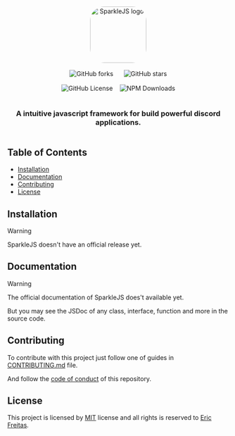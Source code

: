 <div
    align="center"
    style="
        display: flex;
        flex-direction: column;
        justify-content: center;
        align-items: center; gap: 1rem;"
    >
    <img
        src="#"
        alt="SparkleJS logo" width="128"
        style="border-radius: 2rem;"
        />
    <div
        style="
            display: flex;
            flex-direction: row;
            justify-content: center;
            align-items: center;
            gap: 1.5rem;"
        >
        <img alt="GitHub forks" src="https://img.shields.io/github/forks/freitaseric/sparklejs">
        <img alt="GitHub stars" src="https://img.shields.io/github/stars/freitaseric/sparklejs">
    </div>
        <div
        style="
            display: flex;
            flex-direction: row;
            justify-content: center;
            align-items: center;
            gap: 1rem;"
        >
        <img alt="GitHub License" src="https://img.shields.io/github/license/freitaseric/sparkleJS">
        <img alt="NPM Downloads" src="https://img.shields.io/npm/dw/sparkle.js">
    </div>
    <h3>A intuitive javascript framework for build powerful discord applications.</h3>
</div>

<!-- omit in toc -->
## Table of Contents

- [Installation](#installation)
- [Documentation](#documentation)
- [Contributing](#contributing)
- [License](#license)

## Installation

> [!WARNING]
> SparkleJS doesn't have an official release yet.

## Documentation

> [!WARNING]
> The official documentation of SparkleJS does't available yet.
>
> But you may see the JSDoc of any class, interface, function
> and more in the source code.

## Contributing

To contribute with this project just follow one of guides in
[CONTRIBUTING.md](./.github/CONTRIBUTING.md) file.

And follow the [code of conduct](./.github/CODE_OF_CONDUCT.md) of this repository.

## License

This project is licensed by [MIT](./LICENSE) license and all rights is reserved
to [Eric Freitas](https://github.com/freitaseric).
